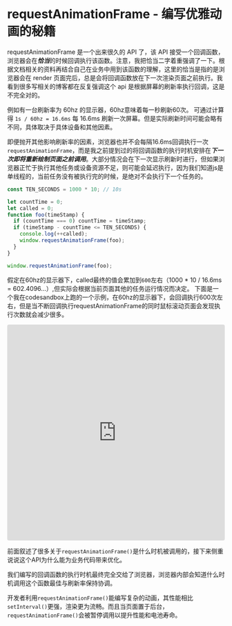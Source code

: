 # requestAnimationFrame - 编写优雅动画的秘籍

requestAnimationFrame 是一个出来很久的 API 了，该 API 接受一个回调函数，浏览器会在***恰当***的时候回调执行该函数。注意，我把恰当二字着重强调了一下。根据文档相关的资料再结合自己在业务中用到该函数的理解，这里的恰当是指的是浏览器会在 render 页面完后，总是会将回调函数放在下一次渲染页面之前执行。我看到很多写相关的博客都在反复强调这个 api 是根据屏幕的刷新率执行回调，这是不完全对的。

例如有一台刷新率为 60hz 的显示器，60hz意味着每一秒刷新60次。 可通过计算得 `1s / 60hz = 16.6ms` 每 16.6ms 刷新一次屏幕。但是实际刷新时间可能会略有不同，具体取决于具体设备和其他因素。

即便抛开其他影响刷新率的因素，浏览器也并不会每隔16.6ms回调执行一次`requestAnimationFrame`，而是我之前提到过的将回调函数的执行时机安排在***下一次即将重新绘制页面之前调用***。大部分情况会在下一次显示刷新时进行，但如果浏览器正忙于执行其他任务或设备资源不足，则可能会延迟执行，因为我们知道js是单线程的，当前任务没有被执行完的时候，是绝对不会执行下一个任务的。

```js
const TEN_SECONDS = 1000 * 10; // 10s

let countTime = 0;
let called = 0;
function foo(timeStamp) {
  if (countTime === 0) countTime = timeStamp;
  if (timeStamp - countTime <= TEN_SECONDS) {
    console.log(++called);
    window.requestAnimationFrame(foo);
  }
}

window.requestAnimationFrame(foo);
```

假定在60hz的显示器下，called最终的值会累加到`600`左右（1000 * 10 / 16.6ms = 602.4096...）,但实际会根据当前页面其他的任务运行情况而决定。
下面是一个我在codesandbox上跑的一个示例，在60hz的显示器下，会回调执行600次左右，但是当不断回调执行requestAnimationFrame的同时鼠标滚动页面会发现执行次数就会减少很多。

<iframe src="https://codesandbox.io/embed/intelligent-rubin-u68y5x?autoresize=1&fontsize=14&theme=dark&view=preview"
     style="width:100%; height:500px; border:0; border-radius: 4px; overflow:hidden;"
     title="intelligent-rubin-u68y5x"
     allow="accelerometer; ambient-light-sensor; camera; encrypted-media; geolocation; gyroscope; hid; microphone; midi; payment; usb; vr; xr-spatial-tracking"
     sandbox="allow-forms allow-modals allow-popups allow-presentation allow-same-origin allow-scripts"
></iframe>

前面叙述了很多关于`requestAnimationFrame()`是什么时机被调用的，接下来侧重说说这个API为什么能为业务代码带来优化。

我们编写的回调函数的执行时机最终完全交给了浏览器，浏览器内部会知道什么时机调用这个函数最佳与刷新率保持协调。

开发者利用`requestAnimationFrame()`能编写复杂的动画，其性能相比`setInterval()`更强，渲染更为流畅。而且当页面置于后台，`requestAnimationFrame()`会被暂停调用以提升性能和电池寿命。